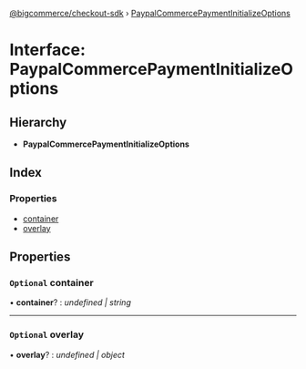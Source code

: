 [@bigcommerce/checkout-sdk](../README.md) › [PaypalCommercePaymentInitializeOptions](paypalcommercepaymentinitializeoptions.md)

# Interface: PaypalCommercePaymentInitializeOptions

## Hierarchy

* **PaypalCommercePaymentInitializeOptions**

## Index

### Properties

* [container](paypalcommercepaymentinitializeoptions.md#optional-container)
* [overlay](paypalcommercepaymentinitializeoptions.md#optional-overlay)

## Properties

### `Optional` container

• **container**? : *undefined | string*

___

### `Optional` overlay

• **overlay**? : *undefined | object*
